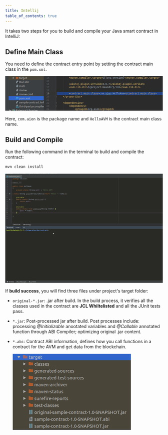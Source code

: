 ```yaml
---
title: Intellij
table_of_contents: true
---
```

It  takes two steps for you to build and compile your Java smart contract in IntelliJ:

## Define Main Class

You need to define the contract entry point by setting the contract main class in the `pom.xml`.  

 ![Define the entry point](/developers/fundamentals/compile/images/entry-point.png)

Here, `com.aion` is the package name and `HelloAVM` is the contract main class name.

## Build and Compile

Run the following command in the terminal to build and compile the contract:

```sh
mvn clean install
```

![compile the contract](/developers/fundamentals/compile/images/intellij-compile.gif)

If **build success**, you will find three files under project's target folder:

- `original-*.jar`: .jar after build. In the build process, it verifies all the classes used in the contract are **JCL Whiltelisted** and all the JUnit tests pass.  
- `*.jar`: Post-processed jar after build. Post processes include: processing *@Initializable* anootated variables and *@Callable* annotated function through ABI Compiler; optimizing original .jar content.
- `*.abi`: Contract ABI information, defines how you call functions in a contract for the AVM and get data from the blockchain.
  
    ![result](/developers/fundamentals/compile/images/jars-and-abi.png)
